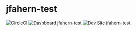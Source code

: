 # jfahern-test

[![CircleCI](https://circleci.com/gh/scottsawyer/jfahern-test.svg?style=shield)](https://circleci.com/gh/scottsawyer/jfahern-test)
[![Dashboard jfahern-test](https://img.shields.io/badge/dashboard-jfahern_test-yellow.svg)](https://dashboard.pantheon.io/sites/2b0685bd-7ed1-45d4-b200-ebaa40a3c6a6#dev/code)
[![Dev Site jfahern-test](https://img.shields.io/badge/site-jfahern_test-blue.svg)](http://dev-jfahern-test.pantheonsite.io/)